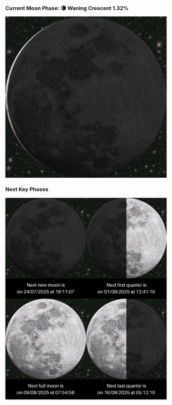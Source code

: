 ### Current Moon Phase: 🌘 Waning Crescent 1.32%
![Moon Phase](moonphase.png)
### Next Key Phases
![Gallery](gallery.png)